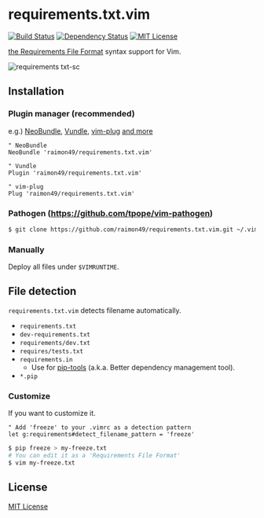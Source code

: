 requirements.txt.vim
====================

[![Build Status](https://travis-ci.org/raimon49/requirements.txt.vim.svg?branch=master)](https://travis-ci.org/raimon49/requirements.txt.vim)
[![Dependency Status](https://gemnasium.com/raimon49/requirements.txt.vim.svg)](https://gemnasium.com/raimon49/requirements.txt.vim)
[![MIT License](https://img.shields.io/badge/license-MIT-green.svg)](LICENSE.txt)

[the Requirements File Format](http://pip.readthedocs.org/en/stable/reference/pip_install/#requirements-file-format) syntax support for Vim.

![requirements txt-sc](https://cloud.githubusercontent.com/assets/221802/11379923/5cbb4862-9336-11e5-8963-217b2d7df397.png)

Installation
------------

### Plugin manager (**recommended**)

e.g.) [NeoBundle](https://github.com/Shougo/neobundle.vim), [Vundle](https://github.com/VundleVim/Vundle.vim), [vim-plug](https://github.com/junegunn/vim-plug) [and more](https://dotfiles.github.io/)

```vim
" NeoBundle
NeoBundle 'raimon49/requirements.txt.vim'

" Vundle
Plugin 'raimon49/requirements.txt.vim'

" vim-plug
Plug 'raimon49/requirements.txt.vim'
```

### Pathogen (https://github.com/tpope/vim-pathogen)

```sh
$ git clone https://github.com/raimon49/requirements.txt.vim.git ~/.vim/bundle/requirements.txt.vim
```

### Manually

Deploy all files under `$VIMRUNTIME`.

File detection
--------------

`requirements.txt.vim` detects filename automatically.

* `requirements.txt`
* `dev-requirements.txt`
* `requirements/dev.txt`
* `requires/tests.txt`
* `requirements.in`
    * Use for [pip-tools](https://github.com/nvie/pip-tools) (a.k.a. Better dependency management tool).
* `*.pip`

### Customize

If you want to customize it.

```vim
" Add 'freeze' to your .vimrc as a detection pattern
let g:requirements#detect_filename_pattern = 'freeze'
```

```sh
$ pip freeze > my-freeze.txt
# You can edit it as a 'Requirements File Format'
$ vim my-freeze.txt
```

License
-------

[MIT License](LICENSE.txt)
